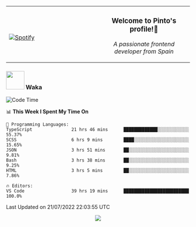 <table width="100%" align="center"> 
  <tr>
  <td width="50%">
      
&nbsp; <br> [![Spotify](https://novatorem-zeta-rust.vercel.app/api/spotify)](https://open.spotify.com/user/novatorem-zeta-rust)

  </td>
  <td width="50%">
    <h3 align="center">Welcome to Pinto's profile!👋</h3>
    <p align="center"><em>A passionate frontend developer from Spain</em></p>
  </td>
  </table>

### <img src="https://media.giphy.com/media/VgCDAzcKvsR6OM0uWg/giphy.gif" width="50"> Waka

  <!--START_SECTION:waka-->
![Code Time](http://img.shields.io/badge/Code%20Time-687%20hrs%2021%20mins-blue)

📊 **This Week I Spent My Time On** 

```text
💬 Programming Languages: 
TypeScript               21 hrs 46 mins      █████████████░░░░░░░░░░░░   55.37% 
SCSS                     6 hrs 9 mins        ████░░░░░░░░░░░░░░░░░░░░░   15.65% 
JSON                     3 hrs 51 mins       ██░░░░░░░░░░░░░░░░░░░░░░░   9.81% 
Bash                     3 hrs 38 mins       ██░░░░░░░░░░░░░░░░░░░░░░░   9.25% 
HTML                     3 hrs 5 mins        ██░░░░░░░░░░░░░░░░░░░░░░░   7.86%

🔥 Editors: 
VS Code                  39 hrs 19 mins      █████████████████████████   100.0%

```


 Last Updated on 21/07/2022 22:03:55 UTC
<!--END_SECTION:waka-->

<div align="center">
<img src="https://github-readme-stats-gilt-tau.vercel.app/api/top-langs/?username=pinto-hub&layout=compact&theme=dracula" />
</div>
